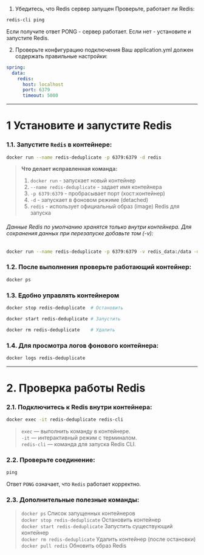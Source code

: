 

1. Убедитесь, что Redis сервер запущен
   Проверьте, работает ли Redis:
```bash
redis-cli ping
```

Если получите ответ PONG - сервер работает. Если нет - установите и запустите Redis.

2. Проверьте конфигурацию подключения
   Ваш application.yml должен содержать правильные настройки:
```yaml
spring:
  data:
    redis:
      host: localhost
      port: 6379
      timeout: 5000
```

---
# 1 Установите и запустите Redis
### 1.1. Запустите `Redis` в контейнере:
```bash
docker run --name redis-deduplicate -p 6379:6379 -d redis
```
> **Что делает исправленная команда:**  
> 1. `docker run` - запускает новый контейнер  
> 2. `--name redis-deduplicate` - задает имя контейнера  
> 3. `-p 6379:6379` - пробрасывает порт (хост:контейнер)  
> 4. `-d` - запускает в фоновом режиме (detached)  
> 5. `redis` - использует официальный образ (image) Redis для запуска  

###### Данные Redis по умолчанию хранятся только внутри контейнера. Для сохранения данных при перезапуске добавьте том (-v):
```bash
docker run --name redis-deduplicate -p 6379:6379 -v redis_data:/data -d redis
```


### 1.2. После выполнения проверьте работающий контейнер:
```bash
docker ps
```

### 1.3. Eдобно управлять контейнером
```bash
docker stop redis-deduplicate  # Остановить
```
```bash
docker start redis-deduplicate # Запустить
```
```bash
docker rm redis-deduplicate    # Удалить
```

### 1.4. Для просмотра логов фонового контейнера:
```bash
docker logs redis-deduplicate
```

---
# 2. Проверка работы Redis
### 2.1. Подключитесь к Redis внутри контейнера:
```bash
docker exec -it redis-deduplicate redis-cli
```
> `exec` — выполнить команду в контейнере.  
> `-it` — интерактивный режим с терминалом.  
> `redis-cli` — команда для запуска Redis CLI.  

### 2.2. Проверьте соединение:
```powershell
ping
```
Ответ `PONG` означает, что `Redis` работает корректно.

### 2.3. Дополнительные полезные команды:
> `docker ps`	Список запущенных контейнеров  
> `docker stop redis-deduplicate`	Остановить контейнер  
> `docker start redis-deduplicate`	Запустить существующий контейнер  
> `docker rm redis-deduplicate`	Удалить контейнер (после остановки)  
> `docker pull redis`	Обновить образ Redis  




